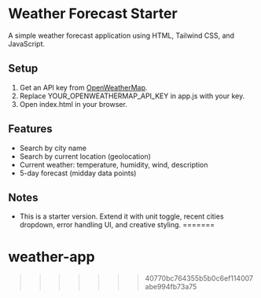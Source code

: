 # Weather Forecast Starter

A simple weather forecast application using HTML, Tailwind CSS, and JavaScript.

## Setup
1. Get an API key from [OpenWeatherMap](https://openweathermap.org/api).
2. Replace YOUR_OPENWEATHERMAP_API_KEY in app.js with your key.
3. Open index.html in your browser.

## Features
- Search by city name
- Search by current location (geolocation)
- Current weather: temperature, humidity, wind, description
- 5-day forecast (midday data points)

## Notes
- This is a starter version. Extend it with unit toggle, recent cities dropdown, error handling UI, and creative styling.
=======
# weather-app
>>>>>>> 40770bc764355b5b0c6ef114007abe994fb73a75
